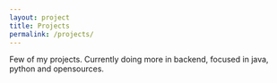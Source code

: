 ```yaml
---
layout: project
title: Projects
permalink: /projects/
---
```


Few of my projects. Currently doing more in backend, focused in java, python and opensources.
